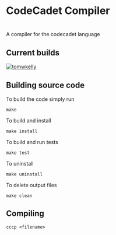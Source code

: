 # CodeCadet Compiler
#
A compiler for the codecadet language

## Current builds

[![tomwkelly](https://circleci.com/gh/tomwkelly/codecadet-compiler/tree/master.svg?style=shield)](https://circleci.com/gh/tomwkelly/codecadet-compiler/tree/master)

## Building source code

To build the code simply run

```
make
```

To build and install

```
make install
```

To build and run tests

```
make test
```

To uninstall

```
make uninstall
```
To delete output files

```
make clean
```

## Compiling

```
cccp <filename>
```

